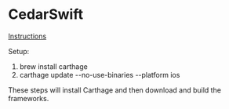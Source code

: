# CedarSwift

[Instructions](http://pivotal-guides.cfapps.io/frameworks/ios/swift-getting-started/)

Setup: 
 1. brew install carthage
 1. carthage update --no-use-binaries --platform ios
 
These steps will install Carthage and then download and build the frameworks.

